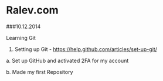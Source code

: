 Ralev.com
=========

###10.12.2014

Learning Git

  1.	Setting up Git - https://help.github.com/articles/set-up-git/
  
  a.	Set up GitHub and activated 2FA for my account
  
  b.  Made my first Repository
